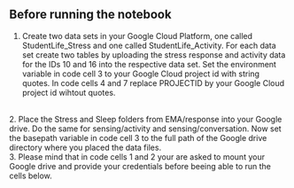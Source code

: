 ## Before running the notebook
1. Create two data sets in your Google Cloud Platform, one called StudentLife_Stress and one called StudentLife_Activity. For each data set create two tables by uploading the stress response and activity data for the IDs 10 and 16 into the respective data set. Set the environment variable in code cell 3 to your Google Cloud project id with string quotes. In code cells 4 and 7 replace PROJECTID by your Google Cloud project id wihtout quotes.
<br>
2. Place the Stress and Sleep folders from EMA/response into your Google drive. Do the same for sensing/activity and sensing/conversation. Now set the basepath variable in code cell 3 to the full path of the Google drive directory where you placed the data files. 
<br>
3. Please mind that in code cells 1 and 2 your are asked to mount your Google drive and provide your credentials before beeing able to run the cells below.
